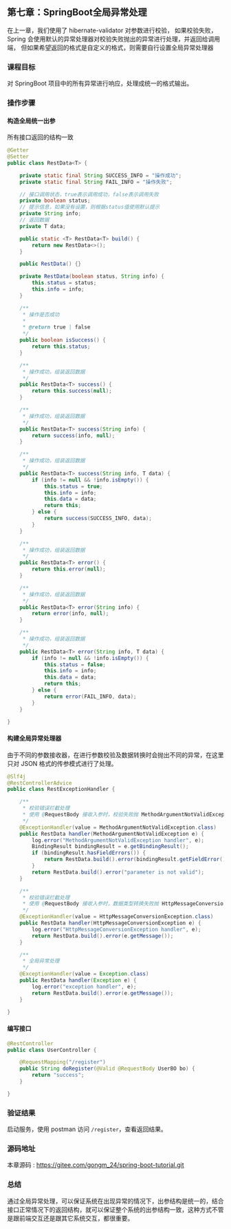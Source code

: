 第七章：SpringBoot全局异常处理
---

在上一章，我们使用了 hibernate-validator 对参数进行校验，
如果校验失败，Spring 会使用默认的异常处理器对校验失败抛出的异常进行处理，并返回给调用端，
但如果希望返回的格式是自定义的格式，则需要自行设置全局异常处理器

### 课程目标

对 SpringBoot 项目中的所有异常进行响应，处理成统一的格式输出。

### 操作步骤

#### 构造全局统一出参

所有接口返回的结构一致

```java
@Getter
@Setter
public class RestData<T> {

    private static final String SUCCESS_INFO = "操作成功";
    private static final String FAIL_INFO = "操作失败";

    // 接口调用状态，true表示调用成功，false表示调用失败
    private boolean status;
    // 提示信息，如果没有设置，则根据status值使用默认提示
    private String info;
    // 返回数据
    private T data;

    public static <T> RestData<T> build() {
        return new RestData<>();
    }

    public RestData() {}

    private RestData(boolean status, String info) {
        this.status = status;
        this.info = info;
    }

    /**
     * 操作是否成功
     *
     * @return true | false
     */
    public boolean isSuccess() {
        return this.status;
    }

    /**
     * 操作成功，组装返回数据
     */
    public RestData<T> success() {
        return this.success(null);
    }

    /**
     * 操作成功，组装返回数据
     */
    public RestData<T> success(String info) {
        return success(info, null);
    }

    /**
     * 操作成功，组装返回数据
     */
    public RestData<T> success(String info, T data) {
        if (info != null && !info.isEmpty()) {
            this.status = true;
            this.info = info;
            this.data = data;
            return this;
        } else {
            return success(SUCCESS_INFO, data);
        }
    }

    /**
     * 操作成功，组装返回数据
     */
    public RestData<T> error() {
        return this.error(null);
    }

    /**
     * 操作成功，组装返回数据
     */
    public RestData<T> error(String info) {
        return error(info, null);
    }

    /**
     * 操作成功，组装返回数据
     */
    public RestData<T> error(String info, T data) {
        if (info != null && !info.isEmpty()) {
            this.status = false;
            this.info = info;
            this.data = data;
            return this;
        } else {
            return error(FAIL_INFO, data);
        }
    }

}
```

#### 构建全局异常处理器

由于不同的参数接收器，在进行参数校验及数据转换时会抛出不同的异常，在这里只对 JSON 格式的传参模式进行了处理。

```java
@Slf4j
@RestControllerAdvice
public class RestExceptionHandler {

    /**
     * 校验错误拦截处理
     * 使用 @RequestBody 接收入参时，校验失败抛 MethodArgumentNotValidException 异常
     */
    @ExceptionHandler(value = MethodArgumentNotValidException.class)
    public RestData handler(MethodArgumentNotValidException e) {
        log.error("MethodArgumentNotValidException handler", e);
        BindingResult bindingResult = e.getBindingResult();
        if (bindingResult.hasFieldErrors()) {
            return RestData.build().error(bindingResult.getFieldError().getDefaultMessage());
        }
        return RestData.build().error("parameter is not valid");
    }

    /**
     * 校验错误拦截处理
     * 使用 @RequestBody 接收入参时，数据类型转换失败抛 HttpMessageConversionException 异常
     */
    @ExceptionHandler(value = HttpMessageConversionException.class)
    public RestData handler(HttpMessageConversionException e) {
        log.error("HttpMessageConversionException handler", e);
        return RestData.build().error(e.getMessage());
    }

    /**
     * 全局异常处理
     */
    @ExceptionHandler(value = Exception.class)
    public RestData handler(Exception e) {
        log.error("exception handler", e);
        return RestData.build().error(e.getMessage());
    }

}
```

#### 编写接口

```java
@RestController
public class UserController {

    @RequestMapping("/register")
    public String doRegister(@Valid @RequestBody UserBO bo) {
        return "success";
    }

}
```

### 验证结果

启动服务，使用 postman 访问 `/register`，查看返回结果。

### 源码地址

本章源码 : <https://gitee.com/gongm_24/spring-boot-tutorial.git>

### 总结

通过全局异常处理，可以保证系统在出现异常的情况下，出参结构是统一的，结合接口正常情况下的返回结构，就可以保证整个系统的出参结构一致，这种方式不管是跟前端交互还是跟其它系统交互，都很重要。
